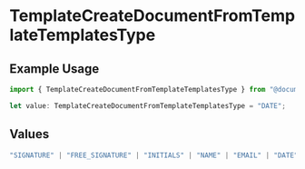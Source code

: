 # TemplateCreateDocumentFromTemplateTemplatesType

## Example Usage

```typescript
import { TemplateCreateDocumentFromTemplateTemplatesType } from "@documenso/sdk-typescript/models/operations";

let value: TemplateCreateDocumentFromTemplateTemplatesType = "DATE";
```

## Values

```typescript
"SIGNATURE" | "FREE_SIGNATURE" | "INITIALS" | "NAME" | "EMAIL" | "DATE" | "TEXT" | "NUMBER" | "RADIO" | "CHECKBOX" | "DROPDOWN"
```
